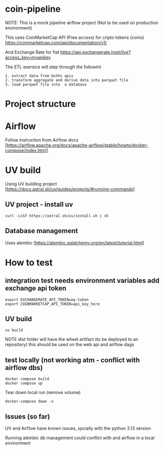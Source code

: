 # coin-pipeline

NOTE: This is a mock pipeline airflow project (Not to be used on production environment)

This uses CoinMarketCap API (Free access) for cripto tokens (coins)
https://coinmarketcap.com/api/documentation/v1/

And Exchange Rate for fiat 
https://api.exchangerate.host/live?access_key=myapikey

The ETL exersice will step through the followint

    1. extract data from boths apis
    2. transform aggregate and derive data into parquet file
    3. load parquet file into  a database


# Project structure



# Airflow
Follow instruction from Airflow docs [https://airflow.apache.org/docs/apache-airflow/stable/howto/docker-compose/index.html]

# UV build

Using UV building project [https://docs.astral.sh/uv/guides/projects/#running-commands]

## UV project - install uv

```
curl -LsSf https://astral.sh/uv/install.sh | sh
```

## Database management

Uses alembic [https://alembic.sqlalchemy.org/en/latest/tutorial.html] 

# How to test

## integration test needs environment variables add exchange api token
```
export EXCHANGERATE_API_TOKEN=my-token 
export COINMARKETCAP_API_TOKEN=api_key_here
```

## UV build
```
uv build
```
NOTE dist folder will have the wheel artifact (to be deployed to an repository)
this should be used on the web api and airflow dags


## test locally (not working atm - conflict with airflow dbs)
```
docker compose build
docker compose up
```

Tear down local run (remove volume)
```
docker-compose down -v 
```

## Issues (so far)

UV and Airflow have known issues, spcially with the python 3.13 version

Running alembic db management could conflict with and airflow in a local environment
